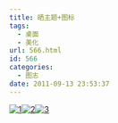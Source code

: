 ```yaml
---
title: 晒主题+图标
tags:
  - 桌面
  - 美化
url: 566.html
id: 566
categories:
  - 图志
date: 2011-09-13 23:53:37
---
```


[![](http://ccc5.cc/wp-content/uploads/2011/09/11-300x168.png "1")](http://ccc5.cc/wp-content/uploads/2011/09/11.png)[![](http://ccc5.cc/wp-content/uploads/2011/09/2-300x168.jpg "2")](http://ccc5.cc/wp-content/uploads/2011/09/2.jpg)[![](http://ccc5.cc/wp-content/uploads/2011/09/3-116x300.jpg "3")](http://ccc5.cc/wp-content/uploads/2011/09/3.jpg)